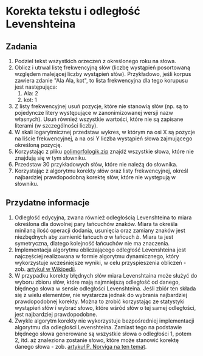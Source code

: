 # Korekta tekstu i odległość Levenshteina

## Zadania

1. Podziel tekst wszystkich orzeczeń z określonego roku na słowa.
1. Oblicz i utrwal listę frekwencyjną słów (liczbę wystąpień posortowaną względem malejącej liczby wystąpień słów).
   Przykładowo, jeśli korpus zawiera zdanie "Ala Ala, kot", to lista frekwencyjna dla tego korupusu jest następująca:
   1. Ala: 2
   1. kot: 1
1. Z listy frekwencyjnej usuń pozycje, które nie stanowią słów (np. są to pojedyncze litery występujące w
   zanonimizowanej wersji nazw własnych). Usuń również wszystkie wartości, które nie są zapisane literami (w
   szczególności liczby).
1. W skali logarytmicznej przedstaw wykres, w którym na osi X są pozycje na liście frekwencyjnej, a na osi Y liczba
   wystąpień słowa zajmującego określoną pozycję.
1. Korzystając z pliku [polimorfologik.zip](https://github.com/morfologik/polimorfologik/releases/download/2.1/polimorfologik-2.1.zip) 
   znajdź wszystkie słowa, które nie znajdują się w tym słowniku.
1. Przedstaw 30 przykładowych słów, które nie należą do słownika.
1. Korzystając z algorytmu korekty słów oraz listy frekwencyjnej, określ najbardziej prawdopodobną korektę
   słów, które nie występują w słowniku.

## Przydatne informacje

1. Odległość edycyjna, zwana również odległością Levenshteina to miara określona dla dowolnej pary łańcuchów znaków.
   Miara ta określa minilaną ilość operacji dodania, usunięcia oraz zamiany znaków jest niezbędnych aby zamienić łańcuch _a_ w
   łańcuch _b_. Miara ta jest symetryczna, dlatego kolejność łańcuchów nie ma znaczenia.
1. Implementacja algorytmu obliczającego odległość Levenshteina jest najczęściej realizowana w formie algorytmu
   dynamicznego, który wykorzystuje wcześniejsze wyniki, w celu przyspieszenia obliczeń - 
   zob. [artykuł w Wikipedii](https://en.wikipedia.org/wiki/Levenshtein_distance).
1. W przypadku korekty błędnych słów miara Levenshtaina może służyć do wyboru zbioru słów, które mają najmniejszą
   odległość od danego, błędnego słowa w sensie odległości Levenshteina. Jeśli zbiór ten składa się z wielu elementów,
   nie wystarcza jednak do wybrania najbardziej prawdopodobnej korekty. Można to zrobić korzystając ze statystyki
   wystąpień słów i wybrać słowo, które wśród słów o tej samej odległości, jest najbardziej prawdopodobne.
1. Zwykle algorytm korekty nie wykorzystuje bezpośredniej implementacji algorytmu dla odległości Levenshteina. Zamiast
   tego na podstawie błędnego słowa generowane są wszystkie słowa o odległości 1, potem 2, itd. aż znaleziona zostanie
   słowo, które może stanowić korektę danego słowa - zob. [artykuł P. Norviga na ten temat](https://norvig.com/spell-correct.html).
